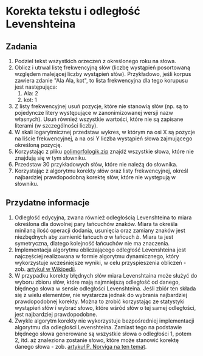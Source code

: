 # Korekta tekstu i odległość Levenshteina

## Zadania

1. Podziel tekst wszystkich orzeczeń z określonego roku na słowa.
1. Oblicz i utrwal listę frekwencyjną słów (liczbę wystąpień posortowaną względem malejącej liczby wystąpień słów).
   Przykładowo, jeśli korpus zawiera zdanie "Ala Ala, kot", to lista frekwencyjna dla tego korupusu jest następująca:
   1. Ala: 2
   1. kot: 1
1. Z listy frekwencyjnej usuń pozycje, które nie stanowią słów (np. są to pojedyncze litery występujące w
   zanonimizowanej wersji nazw własnych). Usuń również wszystkie wartości, które nie są zapisane literami (w
   szczególności liczby).
1. W skali logarytmicznej przedstaw wykres, w którym na osi X są pozycje na liście frekwencyjnej, a na osi Y liczba
   wystąpień słowa zajmującego określoną pozycję.
1. Korzystając z pliku [polimorfologik.zip](https://github.com/morfologik/polimorfologik/releases/download/2.1/polimorfologik-2.1.zip) 
   znajdź wszystkie słowa, które nie znajdują się w tym słowniku.
1. Przedstaw 30 przykładowych słów, które nie należą do słownika.
1. Korzystając z algorytmu korekty słów oraz listy frekwencyjnej, określ najbardziej prawdopodobną korektę
   słów, które nie występują w słowniku.

## Przydatne informacje

1. Odległość edycyjna, zwana również odległością Levenshteina to miara określona dla dowolnej pary łańcuchów znaków.
   Miara ta określa minilaną ilość operacji dodania, usunięcia oraz zamiany znaków jest niezbędnych aby zamienić łańcuch _a_ w
   łańcuch _b_. Miara ta jest symetryczna, dlatego kolejność łańcuchów nie ma znaczenia.
1. Implementacja algorytmu obliczającego odległość Levenshteina jest najczęściej realizowana w formie algorytmu
   dynamicznego, który wykorzystuje wcześniejsze wyniki, w celu przyspieszenia obliczeń - 
   zob. [artykuł w Wikipedii](https://en.wikipedia.org/wiki/Levenshtein_distance).
1. W przypadku korekty błędnych słów miara Levenshtaina może służyć do wyboru zbioru słów, które mają najmniejszą
   odległość od danego, błędnego słowa w sensie odległości Levenshteina. Jeśli zbiór ten składa się z wielu elementów,
   nie wystarcza jednak do wybrania najbardziej prawdopodobnej korekty. Można to zrobić korzystając ze statystyki
   wystąpień słów i wybrać słowo, które wśród słów o tej samej odległości, jest najbardziej prawdopodobne.
1. Zwykle algorytm korekty nie wykorzystuje bezpośredniej implementacji algorytmu dla odległości Levenshteina. Zamiast
   tego na podstawie błędnego słowa generowane są wszystkie słowa o odległości 1, potem 2, itd. aż znaleziona zostanie
   słowo, które może stanowić korektę danego słowa - zob. [artykuł P. Norviga na ten temat](https://norvig.com/spell-correct.html).
